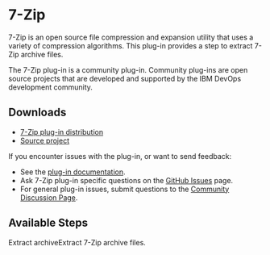 
# 7-Zip

7-Zip is an open source file compression and expansion utility that uses a variety of compression algorithms. This plug-in provides a step to extract 7-Zip archive files.

The 7-Zip plug-in is a community plug-in. Community plug-ins are open source projects that are developed and supported by the IBM DevOps development community.

## Downloads

* [7-Zip plug-in distribution](https://github.com/UrbanCode/7-Zip-UCD/releases)
* [Source project](https://github.com/UrbanCode/7-Zip-UCD)

If you encounter issues with the plug-in, or want to send feedback:

* See the [plug-in documentation](https://github.com/UrbanCode/7-Zip-UCD/tree/master/doc).
* Ask 7-Zip plug-in specific questions on the [GitHub Issues](https://github.com/UrbanCode/7-Zip-UCD/issues) page.
* For general plug-in issues, submit questions to the [Community Discussion Page](https://community.ibm.com/community/user/wasdevops/urbancode-discussion).

## Available Steps

Extract archiveExtract 7-Zip archive files.
